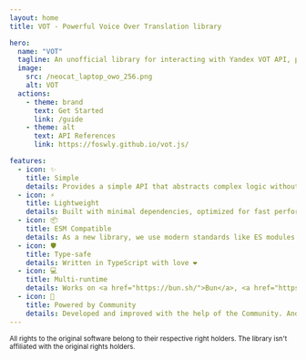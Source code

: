 ```yaml
---
layout: home
title: VOT - Powerful Voice Over Translation library

hero:
  name: "VOT"
  tagline: An unofficial library for interacting with Yandex VOT API, providing easy-to-use methods and enhanced functionality.
  image:
    src: /neocat_laptop_owo_256.png
    alt: VOT
  actions:
    - theme: brand
      text: Get Started
      link: /guide
    - theme: alt
      text: API References
      link: https://foswly.github.io/vot.js/

features:
  - icon: ✨
    title: Simple
    details: Provides a simple API that abstracts complex logic without compromise
  - icon: ⚡
    title: Lightweight
    details: Built with minimal dependencies, optimized for fast performance and DX
  - icon: 📦
    title: ESM Compatible
    details: As a new library, we use modern standards like ES modules
  - icon: 🛡️
    title: Type-safe
    details: Written in TypeScript with love ❤️
  - icon: 💻
    title: Multi-runtime
    details: Works on <a href="https://bun.sh/">Bun</a>, <a href="https://nodejs.org/">Node.js</a> and modern browsers
  - icon: 💛
    title: Powered by Community
    details: Developed and improved with the help of the Community. And maybe even <a href="https://github.com/FOSWLY/vot.js">you</a>?
---
```


<small>All rights to the original software belong to their respective right holders. The library isn't affiliated with the original rights holders.</small>
